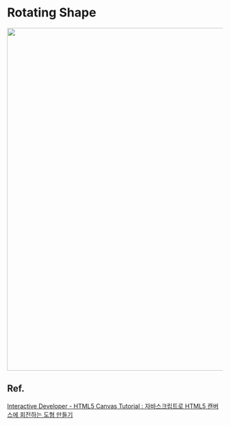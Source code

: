 # Rotating Shape

<img src="./colors.gif"  width="800"/>

</br>

## Ref.

[Interactive Developer - HTML5 Canvas Tutorial : 자바스크립트로 HTML5 캔버스에 회전하는 도형 만들기](https://www.youtube.com/watch?v=urDcoyIc6VQ&list=PLGf_tBShGSDNGHhFBT4pKFRMpiBrZJXCm&index=9&t=24s)
